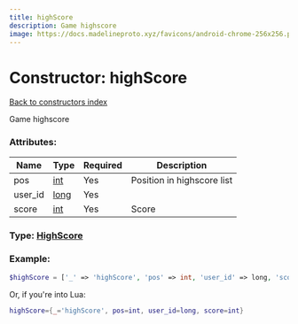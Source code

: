 ```yaml
---
title: highScore
description: Game highscore
image: https://docs.madelineproto.xyz/favicons/android-chrome-256x256.png
---
```

# Constructor: highScore  
[Back to constructors index](index.md)



Game highscore

### Attributes:

| Name     |    Type       | Required | Description |
|----------|---------------|----------|-------------|
|pos|[int](../types/int.md) | Yes|Position in highscore list|
|user\_id|[long](../types/long.md) | Yes|
|score|[int](../types/int.md) | Yes|Score|



### Type: [HighScore](../types/HighScore.md)


### Example:

```php
$highScore = ['_' => 'highScore', 'pos' => int, 'user_id' => long, 'score' => int];
```  


Or, if you're into Lua:

```lua
highScore={_='highScore', pos=int, user_id=long, score=int}

```


